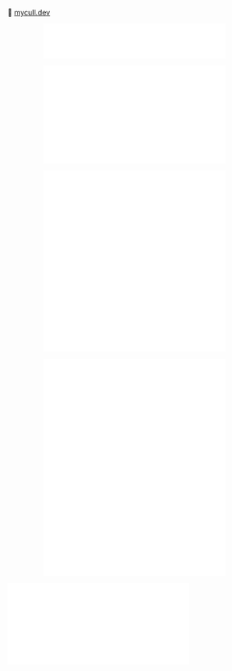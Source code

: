  <a href="https://mycull.dev">mycull.dev</a>

<p align="center">
  <a href="https://github.com/michaeljoseph">
    <img align="center" width="360px" src="./images/header.svg" />
  </a>
</p>

<p align="center">
  <a href="https://github.com/michaeljoseph">
    <img align="center" width="360px" src="./images/repositories.svg" />
  </a>
  <a href="https://github.com/michaeljoseph">
    <img align="center" width="360px" src="./images/acti-comm.svg" />
  </a>
</p>

<p align="center">
  <a href="https://github.com/michaeljoseph">
    <img align="center" width="360px" src="./images/iso-calender.svg" />
  </a>
  <a href="https://github.com/michaeljoseph">
    <img align="center" width="360px" src="./images/issue-pr-lang.svg" />
  </a>
</p>

<p align="center">
  <a href="https://github.com/michaeljoseph">
    <img align="center" width="360px" src="./images/analysis.svg" />
  </a>
  <a href="https://github.com/michaeljoseph">
    <img align="center" width="360px" src="./images/github-habits.svg" />
  </a>
</p>

<p>
  <a href="https://github.com/michaeljoseph">
    <img align="center" width="360px" src="./images/achievements.svg" />
  </a>
</p>
